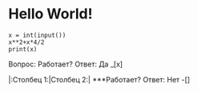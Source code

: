 # Hello World!
```phyton
x = int(input())
x**2+x*4/2
print(x)
```
Вопрос: Работает?
Ответ: Да _[x]

|:Столбец 1:|Столбец 2:|
***Работает?
Ответ: Нет -[]
